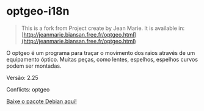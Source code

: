 # optgeo-i18n

> This is a fork from Project create by Jean Marie. It is available in:
> [http://jeanmarie.biansan.free.fr/optgeo.html](http://jeanmarie.biansan.free.fr/optgeo.html)

O optgeo é um programa para traçar o movimento dos raios através de um equipamento óptico. Muitas peças, como lentes, espelhos, espelhos curvos podem ser montadas.

Versão: 2.25

Conflicts: optgeo

[Baixe o pacote Debian aqui!](https://drive.google.com/open?id=1SINCFoD9rLWdCIp__wKDvPtNk4mAf-dT)